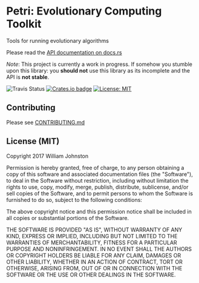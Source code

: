 # Petri: Evolutionary Computing Toolkit
Tools for running evolutionary algorithms

Please read the [API documentation on docs.rs](https://docs.rs/petri)


_Note_: This project is currently a work in progress. If somehow you stumble
upon this library: you **should not** use this library as its incomplete and the
API is **not stable**.

![Travis Status](https://travis-ci.org/wbjohnston/petri.svg?branch=master)
[![Crates.io badge](https://img.shields.io/crates/v/petri.svg)](https://crates.io/crates/ge)
[![License: MIT](https://img.shields.io/badge/License-MIT-yellow.svg)](https://opensource.org/licenses/MIT)

## Contributing
Please see [CONTRIBUTING.md](/CONTRIBUTING.md)

## License (MIT)
Copyright 2017 William Johnston

Permission is hereby granted, free of charge, to any person obtaining a copy of
this software and associated documentation files (the "Software"), to deal in
the Software without restriction, including without limitation the rights to
use, copy, modify, merge, publish, distribute, sublicense, and/or sell copies
of the Software, and to permit persons to whom the Software is furnished to do
so, subject to the following conditions:

The above copyright notice and this permission notice shall be included in all
copies or substantial portions of the Software.

THE SOFTWARE IS PROVIDED "AS IS", WITHOUT WARRANTY OF ANY KIND, EXPRESS OR
IMPLIED, INCLUDING BUT NOT LIMITED TO THE WARRANTIES OF MERCHANTABILITY,
FITNESS FOR A PARTICULAR PURPOSE AND NONINFRINGEMENT. IN NO EVENT SHALL THE
AUTHORS OR COPYRIGHT HOLDERS BE LIABLE FOR ANY CLAIM, DAMAGES OR OTHER
LIABILITY, WHETHER IN AN ACTION OF CONTRACT, TORT OR OTHERWISE, ARISING FROM,
OUT OF OR IN CONNECTION WITH THE SOFTWARE OR THE USE OR OTHER DEALINGS IN THE
SOFTWARE.

